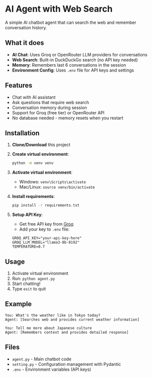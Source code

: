 # AI Agent with Web Search

A simple AI chatbot agent that can search the web and remember conversation history.

## What it does

- **AI Chat**: Uses Groq or OpenRouter LLM providers for conversations
- **Web Search**: Built-in DuckDuckGo search (no API key needed)
- **Memory**: Remembers last 6 conversations in the session
- **Environment Config**: Uses `.env` file for API keys and settings

## Features

- Chat with AI assistant
- Ask questions that require web search
- Conversation memory during session
- Support for Groq (free tier) or OpenRouter API
- No database needed - memory resets when you restart

## Installation

1. **Clone/Download** this project
2. **Create virtual environment**:
   ```bash
   python -m venv venv
   ```

3. **Activate virtual environment**:
   - Windows: `venv\Scripts\activate`
   - Mac/Linux: `source venv/bin/activate`

4. **Install requirements**:
   ```bash
   pip install -r requirements.txt
   ```

5. **Setup API Key**:
   - Get free API key from [Groq](https://console.groq.com/keys)
   - Add your key to `.env` file:
   ```
   GROQ_API_KEY="your-api-key-here"
   GROQ_LLM_MODEL="llama3-8b-8192"
   TEMPERATURE=0.7
   ```

## Usage

1. Activate virtual environment
2. Run: `python agent.py`
3. Start chatting!
4. Type `exit` to quit

## Example

```
You: What's the weather like in Tokyo today?
Agent: [Searches web and provides current weather information]

You: Tell me more about Japanese culture
Agent: [Remembers context and provides detailed response]
```

## Files

- `agent.py` - Main chatbot code
- `setting.py` - Configuration management with Pydantic
- `.env` - Environment variables (API keys)
